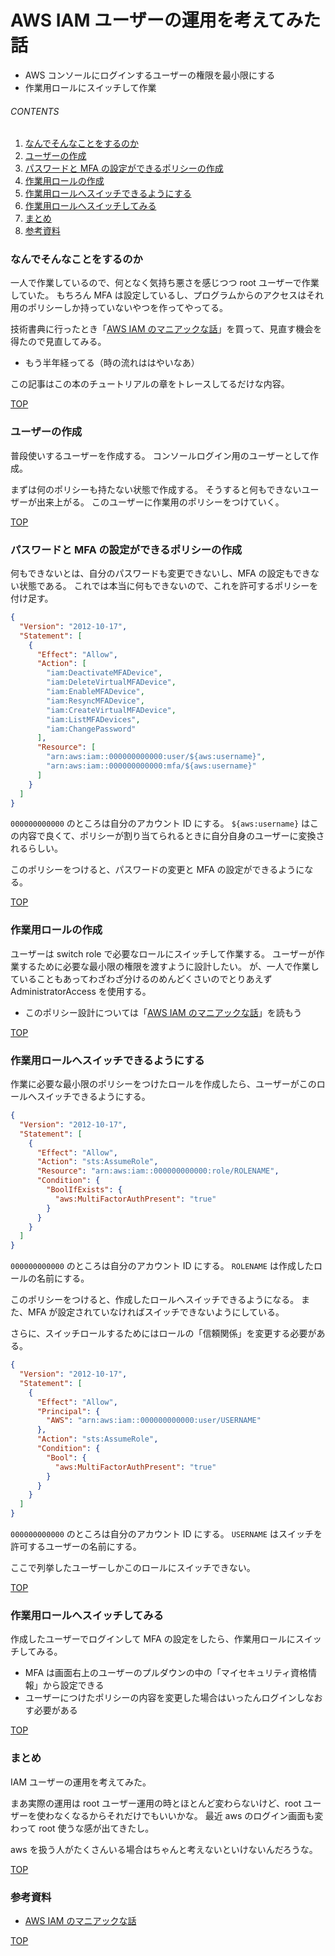 # AWS IAM ユーザーの運用を考えてみた話
<a id="top"></a>

- AWS コンソールにログインするユーザーの権限を最小限にする
- 作業用ロールにスイッチして作業


###### CONTENTS

1. [なんでそんなことをするのか](#purpose)
1. [ユーザーの作成](#create-user)
1. [パスワードと MFA の設定ができるポリシーの作成](#create-basic-policy)
1. [作業用ロールの作成](#create-admin-role)
1. [作業用ロールへスイッチできるようにする](#switch-role)
1. [作業用ロールへスイッチしてみる](#test-switch-role)
1. [まとめ](#postscript)
1. [参考資料](#reference)


<a id="purpose"></a>
### なんでそんなことをするのか

一人で作業しているので、何となく気持ち悪さを感じつつ root ユーザーで作業していた。
もちろん MFA は設定しているし、プログラムからのアクセスはそれ用のポリシーしか持っていないやつを作ってやってる。

技術書典に行ったとき「[AWS IAM のマニアックな話](https://booth.pm/ja/items/1563844)」を買って、見直す機会を得たので見直してみる。

- もう半年経ってる（時の流れははやいなあ）

この記事はこの本のチュートリアルの章をトレースしてるだけな内容。


[TOP](#top)
<a id="create-user"></a>
### ユーザーの作成

普段使いするユーザーを作成する。
コンソールログイン用のユーザーとして作成。

まずは何のポリシーも持たない状態で作成する。
そうすると何もできないユーザーが出来上がる。
このユーザーに作業用のポリシーをつけていく。


[TOP](#top)
<a id="create-basic-policy"></a>
### パスワードと MFA の設定ができるポリシーの作成

何もできないとは、自分のパスワードも変更できないし、MFA の設定もできない状態である。
これでは本当に何もできないので、これを許可するポリシーを付け足す。

```json
{
  "Version": "2012-10-17",
  "Statement": [
    {
      "Effect": "Allow",
      "Action": [
        "iam:DeactivateMFADevice",
        "iam:DeleteVirtualMFADevice",
        "iam:EnableMFADevice",
        "iam:ResyncMFADevice",
        "iam:CreateVirtualMFADevice",
        "iam:ListMFADevices",
        "iam:ChangePassword"
      ],
      "Resource": [
        "arn:aws:iam::000000000000:user/${aws:username}",
        "arn:aws:iam::000000000000:mfa/${aws:username}"
      ]
    }
  ]
}
```

`000000000000` のところは自分のアカウント ID にする。
`${aws:username}` はこの内容で良くて、ポリシーが割り当てられるときに自分自身のユーザーに変換されるらしい。

このポリシーをつけると、パスワードの変更と MFA の設定ができるようになる。


[TOP](#top)
<a id="create-admin-role"></a>
### 作業用ロールの作成

ユーザーは switch role で必要なロールにスイッチして作業する。
ユーザーが作業するために必要な最小限の権限を渡すように設計したい。
が、一人で作業していることもあってわざわざ分けるのめんどくさいのでとりあえず AdministratorAccess を使用する。

- このポリシー設計については「[AWS IAM のマニアックな話](https://booth.pm/ja/items/1563844)」を読もう


[TOP](#top)
<a id="switch-role"></a>
### 作業用ロールへスイッチできるようにする

作業に必要な最小限のポリシーをつけたロールを作成したら、ユーザーがこのロールへスイッチできるようにする。

```json
{
  "Version": "2012-10-17",
  "Statement": [
    {
      "Effect": "Allow",
      "Action": "sts:AssumeRole",
      "Resource": "arn:aws:iam::000000000000:role/ROLENAME",
      "Condition": {
        "BoolIfExists": {
          "aws:MultiFactorAuthPresent": "true"
        }
      }
    }
  ]
}
```

`000000000000` のところは自分のアカウント ID にする。
`ROLENAME` は作成したロールの名前にする。

このポリシーをつけると、作成したロールへスイッチできるようになる。
また、MFA が設定されていなければスイッチできないようにしている。

さらに、スイッチロールするためにはロールの「信頼関係」を変更する必要がある。

```json
{
  "Version": "2012-10-17",
  "Statement": [
    {
      "Effect": "Allow",
      "Principal": {
        "AWS": "arn:aws:iam::000000000000:user/USERNAME"
      },
      "Action": "sts:AssumeRole",
      "Condition": {
        "Bool": {
          "aws:MultiFactorAuthPresent": "true"
        }
      }
    }
  ]
}
```

`000000000000` のところは自分のアカウント ID にする。
`USERNAME` はスイッチを許可するユーザーの名前にする。

ここで列挙したユーザーしかこのロールにスイッチできない。


[TOP](#top)
<a id="test-switch-role"></a>
### 作業用ロールへスイッチしてみる

作成したユーザーでログインして MFA の設定をしたら、作業用ロールにスイッチしてみる。

- MFA は画面右上のユーザーのプルダウンの中の「マイセキュリティ資格情報」から設定できる
- ユーザーにつけたポリシーの内容を変更した場合はいったんログインしなおす必要がある


[TOP](#top)
<a id="postscript"></a>
### まとめ

IAM ユーザーの運用を考えてみた。

まあ実際の運用は root ユーザー運用の時とほとんど変わらないけど、root ユーザーを使わなくなるからそれだけでもいいかな。
最近 aws のログイン画面も変わって root 使うな感が出てきたし。

aws を扱う人がたくさんいる場合はちゃんと考えないといけないんだろうな。


[TOP](#top)
<a id="reference"></a>
### 参考資料

- [AWS IAM のマニアックな話](https://booth.pm/ja/items/1563844)


[TOP](#top)
